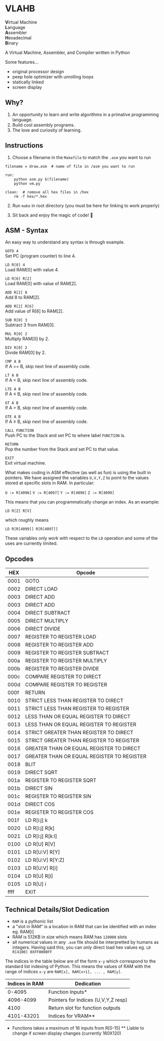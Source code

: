 # VLAHB
**V**irtual Machine <br>
**L**anguage <br>
**A**ssembler <br>
**H**exadecimal <br>
**B**inary <br>

A Virtual Machine, Assembler, and Compiler written in Python

Some features...

- original processor design
- peep hole optimizer with unrolling loops
- statically linked
- screen display

## Why?

1. An opportunity to learn and write algorithms in a primative programming language.
2. Build cool assembly programs.
3. The love and curiosity of learning.

## Instructions
1. Choose a filename in the `Makefile` to match the `.asm` you want to run

```
filename = draw.asm  # name of file in /asm you want to run

run:
	python asm.py $(filename)
	python vm.py

clean:  # remove all hex files in /hex
	rm -f hex/*.hex

```

2. Run `make` in root directory (you must be here for linking to work properly)

3. Sit back and enjoy the magic of code! :tada: 

## ASM - Syntax
An easy way to understand any syntax is through example.

`GOTO 4`<br>
Set PC (program counter) to line 4.

`LD R[0] 4`<br>
Load RAM[0] with value 4.

`LD R[0] R[2]`<br>
Load RAM[0] with value of RAM[2].

`ADD R[2] 8`<br>
Add 8 to RAM[2].

`ADD R[2] R[6]`<br>
Add value of R[6] to RAM[2].

`SUB R[0] 3`<br>
Subtract 3 from RAM[0].

`MUL R[0] 2`<br>
Multiply RAM[0] by 2.

`DIV R[0] 2`<br>
Divide RAM[0] by 2.

`CMP A B`<br>
If A == B, skip next line of assembly code.

`LT A B`<br>
If A $\lt$ B, skip next line of assembly code.

`LTE A B`<br>
If A $\leq$ B, skip next line of assembly code.

`GT A B`<br>
If A $\gt$ B, skip next line of assembly code.

`GTE A B`<br>
If A $\geq$ B, skip next line of assembly code.

`CALL FUNCTION`<br>
Push PC to the Stack and set PC to where label `FUNCTION` is.

`RETURN`<br>
Pop the number from the Stack and set PC to that value.

`EXIT`<br>
Exit virtual machine.


What makes coding in ASM effective (as well as fun) is using the built in pointers. We have assigned the variables `U,V,Y,Z` to point to the values stored at specific slots in RAM. In particular:

`U := R[4096]`
`V := R[4097]`
`Y := R[4098]`
`Z := R[4099]`


This means that you can programmatically change an index. As an example:

`LD R[Z] R[V]`<br>

which roughly means

`LD R[R[4099]] R[R[4097]]`<br>

These variables only work with respect to the `LD` operation and some of the uses are currently limited.

## Opcodes

| HEX  | Opcode         |
| ---- |----------------|
| 0001   | GOTO  |
| 0002   | DIRECT LOAD |
| 0003   | DIRECT ADD |
| 0003   | DIRECT ADD |
| 0004   | DIRECT SUBTRACT |
| 0005   | DIRECT MULTIPLY |
| 0006   | DIRECT DIVIDE |
| 0007   | REGISTER TO REGISTER LOAD  |
| 0008   | REGISTER TO REGISTER ADD  |
| 0009   | REGISTER TO REGISTER SUBTRACT  |
| 000a   | REGISTER TO REGISTER MULTIPLY  |
| 000b   | REGISTER TO REGISTER DIVIDE  |
| 000c   | COMPARE REGISTER TO DIRECT  |
| 000d   | COMPARE REGISTER TO REGISTER  |
| 000f   | RETURN  |
| 0010   | STRICT LESS THAN REGISTER TO DIRECT  |
| 0011   | STRICT LESS THAN REGISTER TO REGISTER  |
| 0012   | LESS THAN OR EQUAL REGISTER TO DIRECT  |
| 0013   | LESS THAN OR EQUAL REGISTER TO REGISTER  |
| 0014   | STRICT GREATER THAN REGISTER TO DIRECT  |
| 0015   | STRICT GREATER THAN REGISTER TO REGISTER  |
| 0016   | GREATER THAN OR EQUAL REGISTER TO DIRECT  |
| 0017   | GREATER THAN OR EQUAL REGISTER TO REGISTER  |
| 0018   | BLIT  |
| 0019   | DIRECT SQRT  |
| 001a   | REGISTER TO REGISTER SQRT  |
| 001b   | DIRECT SIN  |
| 001c   | REGISTER TO REGISTER SIN  |
| 001d   | DIRECT COS  |
| 001e   | REGISTER TO REGISTER COS  |
| 001f   | LD R[i:j] k |
| 0020   | LD R[i:j] R[k] |
| 0021   | LD R[i:j] R[k:l] |
| 0100   | LD R[U] R[V] |
| 0101   | LD R[U:V] R[Y] |
| 0102   | LD R[U:V] R[Y:Z] |
| 0103   | LD R[U:V] R[i] |
| 0104   | LD R[U] R[i] |
| 0105   | LD R[U] i |
| ffff   | EXIT  |


## Technical Details/Slot Dedication

- `RAM` is a pythonic list
- a "slot in RAM" is a location in RAM that can be identified with an index eg. RAM[i]
- RAM is 512KB in size which means RAM has `128000` slots
- all numerical values in any `.asm` file should be interpretted by humans as integers. Having said this, you can only direct load hex values eg. `LD R[4100] 0XFF0000FF`

The indices in the table below are of the form `x-y` which correspond to the standard list indexing of Python. This means the values of RAM with the range of indices `x-y` are `RAM[x], RAM[x+1], ... , RAM[y]`.

| Indices in RAM  | Dedication |
| ------------- |----------------|
| 0-4095  | Function Inputs*  |
| 4096-4099  | Pointers for Indices (U,V,Y,Z resp)  |
| 4100    | Return slot for function outputs |
| 4101-43201 | Indices for VRAM** |

* Functions takes a maximum of 16 inputs from R[0-15]
** Liable to change if screen display changes (currently 160X120)
